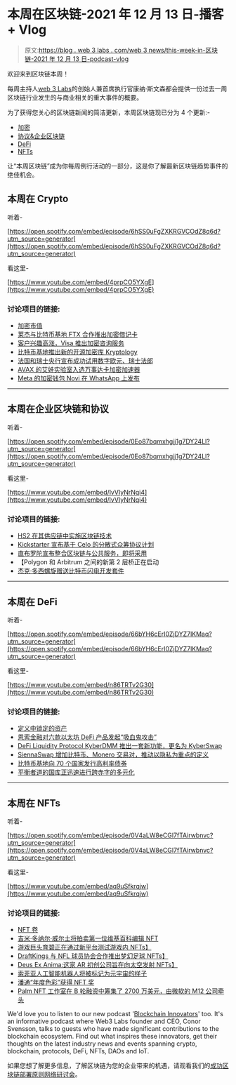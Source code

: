 # 本周在区块链-2021 年 12 月 13 日-播客+ Vlog

> 原文:[https://blog . web 3 labs . com/web 3 news/this-week-in-区块链-2021 年 12 月 13 日-podcast-vlog](https://blog.web3labs.com/web3news/this-week-in-blockchain-13th-december-2021-podcast-vlog)

欢迎来到区块链本周！

每周主持人[](https://twitter.com/conors10%E2%80%8B%E2%80%8B)[web 3 Labs](https://www.web3labs.com/)的创始人兼首席执行官康纳·斯文森都会提供一份过去一周区块链行业发生的与商业相关的重大事件的概要。

为了获得您关心的区块链新闻的简洁更新，本周区块链现已分为 4 个更新:-

*   [加密](#Crypto)
*   [协议&企业区块链](#Enterprise)
*   [DeFi](#DeFi)
*   [NFTs](#NFTs)

让“本周区块链”成为你每周例行活动的一部分，这是你了解最新区块链趋势事件的绝佳机会。

## 本周在 Crypto

听着-

[https://open.spotify.com/embed/episode/6hSS0uFgZXKRGVCOdZ8q6d?utm_source=generator](https://open.spotify.com/embed/episode/6hSS0uFgZXKRGVCOdZ8q6d?utm_source=generator)

看这里-

[https://www.youtube.com/embed/4prpCO5YXgE](https://www.youtube.com/embed/4prpCO5YXgE)

### 讨论项目的链接:

*   [加密市值](https://coinmarketcap.com/charts/)
*   [莱杰与比特币基地 FTX 合作推出加密借记卡](https://www.theblockcrypto.com/post/126914/ledger-unveils-crypto-debit-card-partners-with-ftx-coinbase-rarible)
*   [客户兴趣高涨，Visa 推出加密咨询服务](https://decrypt.co/87811/visa-launches-crypto-consultation-service-uptick-in-client-interest)
*   [比特币基地推出新的开源加密库 Kryptology](https://www.coinspeaker.com/coinbase-cryptography-library-kryptology/)
*   [法国和瑞士央行宣布成功试用数字欧元、瑞士法郎](https://cointelegraph.com/news/central-banks-of-france-and-switzerland-announce-successful-trial-of-digital-euro-swiss-franc)
*   [AVAX 的艾娃实验室入选万事达卡加密加速器](https://www.coindesk.com/business/2021/12/09/ava-labs-among-startups-chosen-for-mastercards-crypto-accelerator-program/)
*   [Meta 的加密钱包 Novi 在 WhatsApp 上发布](https://www.theblockcrypto.com/linked/126941/novi-whatsapp)

* * *

## 本周在企业区块链和协议

听着-

[https://open.spotify.com/embed/episode/0Eo87bqmxhgjj1g7DY24Ll?utm_source=generator](https://open.spotify.com/embed/episode/0Eo87bqmxhgjj1g7DY24Ll?utm_source=generator)

看这里-

[https://www.youtube.com/embed/lvVIyNrNqi4](https://www.youtube.com/embed/lvVIyNrNqi4)

### 讨论项目的链接:

*   [HS2 在其供应链中实施区块链技术](https://blockchaintechnology-news.com/2021/12/hs2-implements-blockchain-technology-into-its-supply-chain/)
*   [Kickstarter 宣布基于 Celo 的分散式众筹协议计划](https://www.theblockcrypto.com/linked/126858/kickstarter-announces-plan-for-decentralized-crowdfunding-protocol-built-on-celo)
*   [直布罗陀宣布整合区块链与公共服务，即将采用](https://cryptoslate.com/gibraltar-announces-integration-of-blockchain-with-public-services-adoption-is-coming/)
*   【Polygon 和 Arbitrum 之间的新第 2 层桥正在启动
*   [杰克·多西螺旋赠送比特币闪电开发套件](https://www.coinspeaker.com/dorsey-spiral-bitcoin-lightning/)

* * *

## 本周在 DeFi

听着-

[https://open.spotify.com/embed/episode/66bYH6cErI0ZjDYZ7lKMaq?utm_source=generator](https://open.spotify.com/embed/episode/66bYH6cErI0ZjDYZ7lKMaq?utm_source=generator)

看这里-

[https://www.youtube.com/embed/n86TRTv2G30](https://www.youtube.com/embed/n86TRTv2G30)

### 讨论项目的链接:

*   [定义中锁定的资产](https://www.coingecko.com/)
*   [恩索金融对六款以太坊 DeFi 产品发起“吸血鬼攻击”](https://decrypt.co/87778/enso-finance-vampire-attack-six-ethereum-defi-competitors)
*   [DeFi Liquidity Protocol KyberDMM 推出一套新功能，更名为 KyberSwap](https://decrypt.co/87722/defi-liquidity-protocol-kyberdmm-launches-suite-of-new-features-rebrands-kyberswap)
*   [SiennaSwap 增加比特币、Monero 交易对，推动以隐私为重点的定义](https://cointelegraph.com/news/siennaswap-adds-bitcoin-monero-trading-pairs-in-push-for-privacy-focused-defi)
*   [比特币基地向 70 个国家发行高利率债券](https://decrypt.co/87924/coinbase-launches-high-interest-defi-yields-70-countries)
*   [平衡者道的国库正迅速进行跨赤字的多元化](https://thedefiant.io/balancerdao-treasure-diversification/)

* * *

## 本周在 NFTs

听着-

[https://open.spotify.com/embed/episode/0V4aLW8eCGl7fTAirwbnvc?utm_source=generator](https://open.spotify.com/embed/episode/0V4aLW8eCGl7fTAirwbnvc?utm_source=generator)

看这里-

[https://www.youtube.com/embed/aq9uSfkrqjw](https://www.youtube.com/embed/aq9uSfkrqjw)

### 讨论项目的链接:

*   [NFT 卷](https://nonfungible.com/market/history)
*   [吉米·多纳尔·威尔士将拍卖第一位维基百科编辑 NFT](https://cryptobriefing.com/jimmy-wales-will-auction-first-wikipedia-edit-as-nft/)
*   [游戏巨头育碧正在通过新平台测试游戏内 NFTs】](https://www.theblockcrypto.com/linked/126668/gaming-giant-ubisoft-is-testing-in-game-nfts-through-a-new-platform)
*   [DraftKings 与 NFL 球员协会合作推出梦幻足球 NFTs】](https://www.ledgerinsights.com/draftkings-to-launch-fantasy-football-nfts-with-nfl-players-association/)
*   [Deus Ex Anima:这家 AR 初创公司旨在向太空发射 NFTs】](https://decrypt.co/87790/deus-ex-anima-ar-startup-aims-launch-nfts-space)
*   [索菲亚人工智能机器人将被标记为元宇宙的样子](https://cointelegraph.com/news/sophia-ai-robot-to-be-tokenized-for-metaverse-appearance)
*   [潘通“年度色彩”获得 NFT 奖](https://www.coindesk.com/business/2021/12/09/pantone-color-of-the-year-gets-the-nft-treatment/)
*   [Palm NFT 工作室在 B 轮融资中筹集了 2700 万美元，由微软的 M12 公司牵头](https://www.theblockcrypto.com/post/127032/palm-nft-studio-raises-27-million-in-series-b-led-by-microsofts-m12)

We'd love you to listen to our new podcast '[Blockchain Innovators](https://podcast.web3labs.com/)' too. It's an informative podcast where Web3 Labs founder and CEO, Conor Svensson, talks to guests who have made significant contributions to the blockchain ecosystem. Find out what inspires these innovators, get their thoughts on the latest industry news and events spanning crypto, blockchain, protocols, DeFi, NFTs, DAOs and IoT.

如果您想了解更多信息，了解区块链为您的企业带来的机遇，请观看我们的[成功区块链部署原则网络研讨会](https://www.web3labs.com/principles-webinar)。